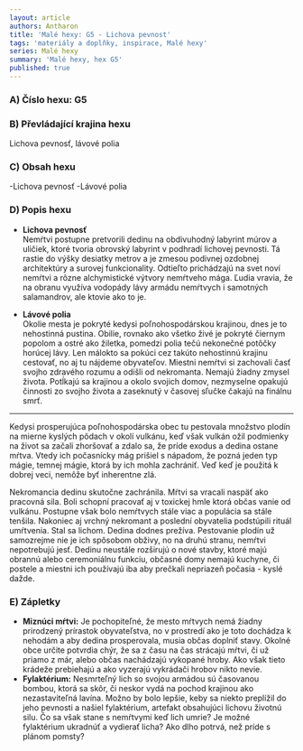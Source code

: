 ```yaml
---
layout: article
authors: Antharon
title: 'Malé hexy: G5 - Lichova pevnost'
tags: 'materiály a doplňky, inspirace, Malé hexy'
series: Malé hexy
summary: 'Malé hexy, hex G5'
published: true
---
```

### A) Číslo hexu: G5

### B) Převládající krajina hexu

Lichova pevnosť, lávové polia
  
### C) Obsah hexu

-Lichova pevnosť
-Lávové polia 
  
### D) Popis hexu

- **Lichova pevnosť**<br>
Nemŕtvi postupne pretvorili dedinu na obdivuhodný labyrint múrov a uličiek, ktoré tvoria obrovský labyrint v podhradí lichovej pevnosti. Tá rastie do výšky desiatky metrov a je zmesou podivnej ozdobnej architektúry a surovej funkcionality. Odtieľto prichádzajú na svet noví nemŕtvi a rôzne alchymistické výtvory nemŕtveho mága. Ľudia vravia, že na obranu využíva vodopády lávy armádu nemŕtvych i samotných salamandrov, ale ktovie ako to je.

- **Lávové polia**<br>
Okolie mesta je pokryté kedysi poľnohospodárskou krajinou, dnes je to nehostinná pustina. Obilie, rovnako ako všetko živé je pokryté čiernym popolom a ostré ako žiletka, pomedzi polia tečú nekonečné potôčky horúcej lávy. Len málokto sa pokúci cez takúto nehostinnú krajinu cestovať, no aj tu nájdeme obyvateľov. Miestni nemŕtvi si zachovali časť svojho zdravého rozumu a odišli od nekromanta. Nemajú žiadny zmysel života. Potĺkajú sa krajinou a okolo svojich domov, nezmyselne opakujú činnosti zo svojho života a zaseknutý v časovej sľučke čakajú na finálnu smrť.


---


Kedysi prosperujúca poľnohospodárska obec tu pestovala množstvo plodín na mierne kyslých pôdach v okolí vulkánu, keď však vulkán ožil podmienky na život sa začali zhoršovať a zdalo sa, že príde exodus a dedina ostane mŕtva. Vtedy ich počasnícky mág prišiel s nápadom, že pozná jeden typ mágie, temnej mágie, ktorá by ich mohla zachrániť. Veď keď je použitá k dobrej veci, nemôže byť inherentne zlá.

Nekromancia dedinu skutočne zachránila. Mŕtvi sa vracali naspäť ako pracovná sila. Boli schopní pracovať aj v toxickej hmle ktorá občas vanie od vulkánu. Postupne však bolo nemŕtvych stále viac a populácia sa stále tenšila. Nakoniec aj vrchný nekromant a poslední obyvatelia podstúpili rituál umŕtvenia. Stal sa lichom. Dedina dodnes prežíva. Pestovanie plodín už samozrejme nie je ich spôsobom obživy, no na druhú stranu, nemŕtvi nepotrebujú jesť. Dedinu neustále rozširujú o nové stavby, ktoré majú obrannú alebo ceremoniálnu funkciu, občasné domy nemajú kuchyne, či postele a miestni ich používajú iba aby prečkali nepriazeň počasia - kyslé dažde.
  
### E) Zápletky

- **Miznúci mŕtvi:** Je pochopiteľné, že mesto mŕtvych nemá žiadny prirodzený prírastok obyvateľstva, no v prostredí ako je toto dochádza k nehodám a aby dedina prosperovala, musia občas doplniť stavy. Okolné obce určite potvrdia chýr, že sa z času na čas strácajú mŕtvi, či už priamo z már, alebo občas nachádzajú vykopané hroby. Ako však tieto krádeže prebiehajú a ako vyzerajú vykrádači hrobov nikto nevie.
- **Fylaktérium:** Nesmrteľný lich so svojou armádou sú časovanou bombou, ktorá sa skôr, či neskor vydá na pochod krajinou ako nezastaviteľná lavína. Možno by bolo lepšie, keby sa niekto preplížil do jeho pevnosti a našiel fylaktérium, artefakt obsahujúci lichovu životnú silu. Čo sa však stane s nemŕtvymi keď lich umrie? Je možné fylaktérium ukradnúť a vydierať licha? Ako dlho potrvá, než príde s plánom pomsty?

